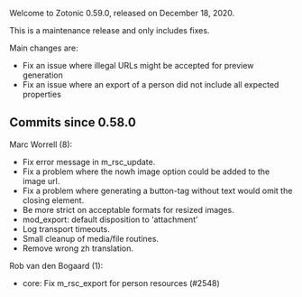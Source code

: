 Welcome to Zotonic 0.59.0, released on December 18, 2020.

This is a maintenance release and only includes fixes.

Main changes are:

*   Fix an issue where illegal URLs might be accepted for preview generation
*   Fix an issue where an export of a person did not include all expected properties



Commits since 0.58.0
--------------------

Marc Worrell (8):

*   Fix error message in m\_rsc\_update.
*   Fix a problem where the nowh image option could be added to the image url.
*   Fix a problem where generating a button-tag without text would omit the closing element.
*   Be more strict on acceptable formats for resized images.
*   mod\_export: default disposition to ‘attachment’
*   Log transport timeouts.
*   Small cleanup of media/file routines.
*   Remove wrong zh translation.

Rob van den Bogaard (1):

*   core: Fix m\_rsc\_export for person resources (#2548)